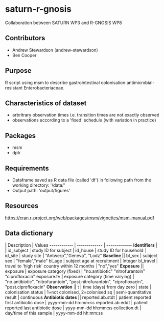 # saturn-r-gnosis

Collaboration between SATURN WP3 and R-GNOSIS WP8

## Contributors

- Andrew Stewardson (andrew-stewardson)
- Ben Cooper

## Purpose

R script using msm to describe gastrointestinal colonisation antimicrobial-resistant Enterobacteriaceae.

## Characteristics of dataset

- arbritrary observation times i.e. transition times are not exactly observed
- observations according to a 'fixed' schedule (with variation in practice)

## Packages

- msm
- dplr

## Requirements

- Dataframe saved as R data file (called 'df') in following path from the working directory: '/data/'
- Output path: 'output/figures'

## Resources

https://cran.r-project.org/web/packages/msm/vignettes/msm-manual.pdf

## Data dictionary

 | Description | Values
------------ | ------------- | -------------
**Identifiers** | | 
id_subject | study ID for subject |
id_house | study ID for household |
id_site | study site | "Antwerp","Geneva", "Lodz"
**Baseline** ||
bl_sex | subject sex | "female","male"
bl_age | subject age at recruitment | Integer
bl_travel | travel to 'high risk' country within 12 months | "no","yes"
**Exposure** ||
exposure | exposure category (fixed) | "no.antibiotic"  "nitrofurantoin" "ciprofloxacin"
exposure.tv | exposure category (time varying) | "no.antibiotic", "nitrofurantoin", "post.nitrofurantoin", "ciprofloxacin", "post.ciprofloxacin" 
**Observation** ||
t | time (days) from day zero |
state | colonisation status | 1=not colonised, 2=colonised
sq | semi-quantitative result | continuous
**Antibiotic dates** ||
reported.ab.stdt | patient reported first antibiotic dose | yyyy-mm-dd hh:mm:ss
reported.ab.eddt | patient reported last antibiotic dose |  yyyy-mm-dd hh:mm:ss
collection.dt  | day/time of this sample | yyyy-mm-dd hh:mm:ss
